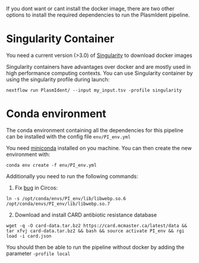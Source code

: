 If you dont want or cant install the docker image, there are two other options to install the required dependencies to run the PlasmIdent pipeline.

# Singularity Container

You need a current version (>3.0) of [Singularity](https://www.sylabs.io/singularity/) to download docker images

Singularity containers have advantages over docker and are mostly used in high performance computing contexts. You can use Singularity container by using the singularity profile during launch:

```
nextflow run PlasmIdent/ --input my_input.tsv -profile singularity
```


# Conda environment

The conda environment containing all the dependencies for this pipeline can be installed with the config file `env/PI_env.yml`

You need [miniconda](https://conda.io/miniconda.html) installed on you machine. You can then create the new environment with:

```
conda env create -f env/PI_env.yml 
```

Additionally you need to run the following commands:

1) Fix [bug](https://github.com/bioconda/bioconda-recipes/issues/9830) in Circos:

```
ln -s /opt/conda/envs/PI_env/lib/libwebp.so.6 /opt/conda/envs/PI_env/lib/libwebp.so.7
```

2) Download and install CARD antibiotic resistance database

```
wget -q -O card-data.tar.bz2 https://card.mcmaster.ca/latest/data && tar xfvj card-data.tar.bz2 && bash && source activate PI_env && rgi load -i card.json
```

You should then be able to run the pipeline without docker by adding the parameter `-profile local`
